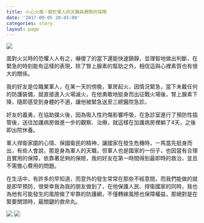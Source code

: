 ```yaml
---
title: 小心火燭！關於軍人的天職與實際的保障
date: '2017-09-05 20:45:00'
categories: story
layout: page
---
```


![](https://www2.leishan.com.tw/pic/insurance/story/006/006-1.jpg)

面對火災時的恐懼人人有之，嚇傻了的當下還能快速鎮靜，並理智地做出判斷，在緊急的時刻能有這樣的表現，除了腎上腺素的幫助之外，相信這與心裡素質也有很大的關係。

我的好友是位職業軍人，在某一天的傍晚，軍房起火，因情況緊急，當下未戴任何的防護裝備，就直接進入火場滅火，在他勇敢地挺身而出征戰火場後，腎上腺素下降，隨即感受到身體的不適，讓他被緊急送至三總醫院急診。

好友的義勇，在協助撲火後，因為吸入性灼傷影響呼吸，在急診室進行了預防性插管後，送往加護病房做進一步的觀察、治療，就這樣在加護病房裡躺了4天，之後即出院休養。

軍人捍衛家園的心情、保國衛民的精神，讓國家在發生危機時，一馬當先挺身而出，有些人會說，那是身為軍人的天職，但軍人也是國家的一份子，也因當有合理且實用的保障，依靠著足夠的保險，我的好友在第一時間得到最即時的救治，並且不需擔心費用的問題。

在生活中，有許多的早知道，而意外的發生常常在那些不經意間，而我們能做的就是即早預防，很榮幸我為我的朋友做到了，在他保護人民、捍衛國家的同時，我也為他有可能發生的風險做了牢靠的防護網，不僅轉嫁風險也保障權益，那絕對是在緊要關頭時，最關鍵的救命丸。

![](https://www2.leishan.com.tw/pic/insurance/story/006/006-2.jpg)
![](https://www2.leishan.com.tw/pic/insurance/story/006/006-3.jpg)